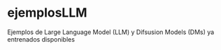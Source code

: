 # ejemplosLLM
Ejemplos de Large Language Model (LLM) y Difsusion Models (DMs) ya entrenados disponibles 
